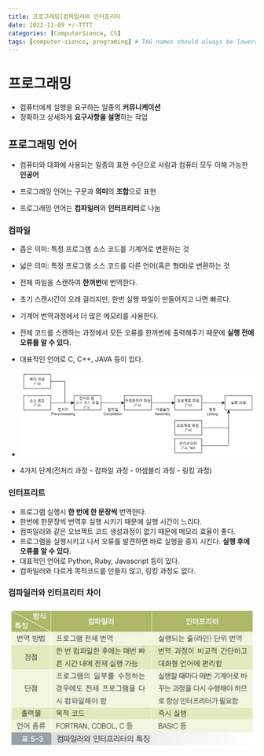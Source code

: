 ```yaml
---
title: 프로그래밍|컴파일러와 인터프리터
date: 2022-11-09 +/-TTTT
categories: [ComputerSience, CS]
tags: [computer-sience, programing] # TAG names should always be lowercase
---
```


# 프로그래밍

- 컴퓨터에게 실행을 요구하는 일종의 **커뮤니케이션**
- 정확하고 상세하게 **요구사항을 설명**하는 작업

## 프로그래밍 언어

- 컴퓨터와 대화에 사용되는 일종의 표현 수단으로 사람과 컴퓨터 모두 이해 가능한 **인공어**

- 프로그래밍 언어는 구문과 **의미**의 **조합**으로 표현

- 프로그래밍 언어는 **컴파일러**와 **인터프리터**로 나눔

### 컴파일

- 좁은 의미: 특정 프로그램 소스 코드를 기계어로 변환하는 것

- 넓은 의미: 특정 프로그램 소스 코드를 다른 언어(혹은 형태)로 변환하는 것
- 전체 파일을 스캔하여 **한꺼번**에 번역한다.
- 초기 스캔시간이 오래 걸리지만, 한번 실행 파일이 만들어지고 나면 빠르다.
- 기계어 번역과정에서 더 많은 메모리를 사용한다.
- 전체 코드를 스캔하는 과정에서 모든 오류를 한꺼번에 출력해주기 때문에 **실행 전에 오류를 알 수 있다**.
- 대표적인 언어로 C, C++, JAVA 등이 있다.
- ![컴파일 과정](../../assets/img/postingImg/img.png)
- 4가지 단계(전처리 과정 - 컴파일 과정 - 어셈블리 과정 - 링킹 과정)

### 인터프리트

- 프로그램 실행시 **한 번에 한 문장씩** 번역한다.
- 한번에 한문장씩 번역후 실행 시키기 때문에 실행 시간이 느리다.
- 컴파일러와 같은 오브젝트 코드 생성과정이 없기 때문에 메모리 효율이 좋다.
- 프로그램을 실행시키고 나서 오류를 발견하면 바로 실행을 중지 시킨다. **실행 후에 오류를 알 수 있다.**
- 대표적인 언어로 Python, Ruby, Javascript 등이 있다.
- 컴파일러와 다르게 목적코드를 만들지 않고, 링킹 과정도 없다.



### 컴파일러와 인터프리터 차이

![인터프리터 만들기 방식 란 컴파일러 차이](../../assets/img/postingImg/99DD43495CBAB40213.jpeg)